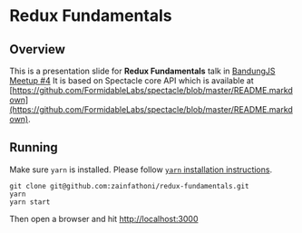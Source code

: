 # Redux Fundamentals

## Overview

This is a presentation slide for **Redux Fundamentals** talk in [BandungJS Meetup #4](https://www.meetup.com/BandungJS/events/241542959/)
It is based on Spectacle core API which is available at [https://github.com/FormidableLabs/spectacle/blob/master/README.markdown](https://github.com/FormidableLabs/spectacle/blob/master/README.markdown).

## Running

Make sure `yarn` is installed.
Please follow [`yarn` installation instructions](https://yarnpkg.com/en/docs/install).

```
git clone git@github.com:zainfathoni/redux-fundamentals.git
yarn
yarn start
```

Then open a browser and hit [http://localhost:3000](http://localhost:3000)
